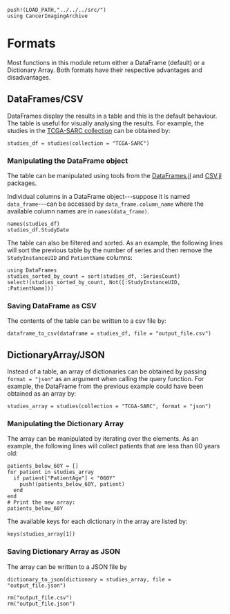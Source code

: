 ```@setup ex
push!(LOAD_PATH,"../../../src/")
using CancerImagingArchive
```

# Formats

Most functions in this module return either a DataFrame (default) or a Dictionary Array.
Both formats have their respective advantages and disadvantages.

## DataFrames/CSV

DataFrames display the results in a table and this is the default behaviour.
The table is useful for visually analysing the results.
For example, the studies in the [TCGA-SARC collection](https://wiki.cancerimagingarchive.net/display/Public/TCGA-SARC) can be obtained by:
```@example ex
studies_df = studies(collection = "TCGA-SARC")
```

### Manipulating the DataFrame object

The table can be manipulated using tools from the [DataFrames.jl](https://juliadata.github.io/DataFrames.jl/stable/) and [CSV.jl](https://juliadata.github.io/CSV.jl/stable/) packages.

Individual columns in a DataFrame object---suppose it is named `data_frame`---can be accessed by `data_frame.column_name` where the available column names are in `names(data_frame)`.
```@repl ex
names(studies_df)
studies_df.StudyDate
```

The table can also be filtered and sorted. As an example, the following lines will sort the previous table by the number of series and then remove the `StudyInstanceUID` and `PatientName` columns:
```@example ex
using DataFrames
studies_sorted_by_count = sort(studies_df, :SeriesCount)
select!(studies_sorted_by_count, Not([:StudyInstanceUID, :PatientName]))
```

### Saving DataFrame as CSV

The contents of the table can be written to a csv file by:
```@repl ex
dataframe_to_csv(dataframe = studies_df, file = "output_file.csv")
```

## DictionaryArray/JSON

Instead of a table, an array of dictionaries can be obtained by passing `format = "json"` as an argument when calling the query function.
For example, the DataFrame from the previous example could have been obtained as an array by:
```@example ex
studies_array = studies(collection = "TCGA-SARC", format = "json")
```

### Manipulating the Dictionary Array

The array can be manipulated by iterating over the elements. As an example, the following lines will collect patients that are less than 60 years old:
```@example ex
patients_below_60Y = []
for patient in studies_array
  if patient["PatientAge"] < "060Y"
    push!(patients_below_60Y, patient)
  end
end
# Print the new array:
patients_below_60Y
```

The available keys for each dictionary in the array are listed by:
```@repl ex
keys(studies_array[1])
```

### Saving Dictionary Array as JSON

The array can be written to a JSON file by
```@repl ex
dictionary_to_json(dictionary = studies_array, file = "output_file.json")
```

```@setup ex
rm("output_file.csv")
rm("output_file.json")
```
